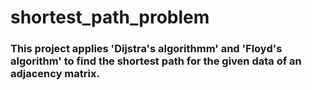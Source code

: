 # shortest_path_problem
### This project applies 'Dijstra's algorithmm' and 'Floyd's algorithm' to find the shortest path for the given data of an adjacency matrix. 
